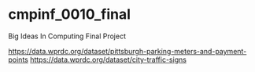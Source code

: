 # cmpinf_0010_final
Big Ideas In Computing Final Project

https://data.wprdc.org/dataset/pittsburgh-parking-meters-and-payment-points
https://data.wprdc.org/dataset/city-traffic-signs

